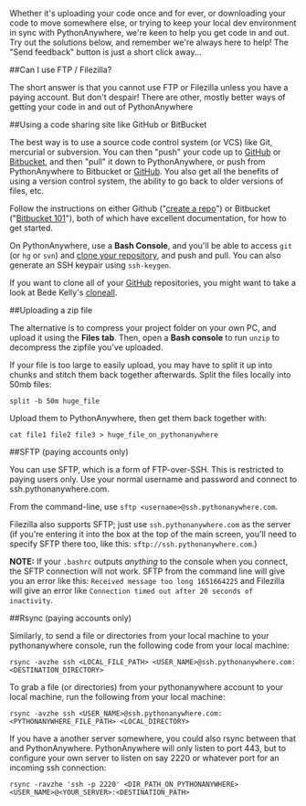 
<!--
.. title: How to get your code in and out of PythonAnywhere
.. slug: FTP
.. date: 2015-05-13 14:35:28 UTC+01:00
.. tags:
.. category:
.. link:
.. description:
.. type: text
-->



Whether it's uploading your code once and for ever, or downloading your code to
move somewhere else, or trying to keep your local dev environment in sync with
PythonAnywhere, we're keen to help you get code in and out. Try out the
solutions below, and remember we're always here to help! The "Send feedback"
button is just a short click away...


##Can I use FTP / Filezilla?


The short answer is that you cannot use FTP or Filezilla unless you have a
paying account. But don't despair! There are other, mostly better ways of
getting your code in and out of PythonAnywhere


##Using a code sharing site like GitHub or BitBucket


The best way is to use a source code control system (or VCS) like Git,
mercurial or subversion. You can then "push" your code up to
[GitHub](https://github.com/) or [Bitbucket](https://bitbucket.org/), and then
"pull" it down to PythonAnywhere, or push from PythonAnywhere to Bitbucket or
[GitHub](//www.github.com/). You also get all the benefits of using a version
control system, the ability to go back to older versions of files, etc.

Follow the instructions on either Github ("[create a
repo](https://help.github.com/articles/create-a-repo)") or Bitbucket
("[Bitbucket
101](https://confluence.atlassian.com/display/BITBUCKET/Bitbucket+101)"), both
of which have excellent documentation, for how to get started.

On PythonAnywhere, use a **Bash Console**, and you'll be able to access `git`
(or `hg` or `svn`) and [clone your repository](/pages/ExternalVCS), and push
and pull. You can also generate an SSH keypair using `ssh-keygen`.

If you want to clone all of your [GitHub](//www.github.com/) repositories, you
might want to take a look at Bede Kelly's
[cloneall](https://asciinema.org/a/10136).


##Uploading a zip file


The alternative is to compress your project folder on your own PC, and upload
it using the **Files tab**. Then, open a **Bash console** to run `unzip` to
decompress the zipfile you've uploaded.

If your file is too large to easily upload, you may have to split it up into
chunks and stitch them back together afterwards. Split the files locally into
50mb files:

    split -b 50m huge_file

Upload them to PythonAnywhere, then get them back together with:

    cat file1 file2 file3 > huge_file_on_pythonanywhere


##SFTP (paying accounts only)


You can use SFTP, which is a form of FTP-over-SSH. This is restricted to paying
users only. Use your normal username and password and connect to
ssh.pythonanywhere.com.

From the command-line, use `sftp <username>@ssh.pythonanywhere.com`.

Filezilla also supports SFTP; just use `ssh.pythonanywhere.com` as the server
(if you're entering it into the box at the top of the main screen, you'll need
to specify SFTP there too, like this: `sftp://ssh.pythonanywhere.com`.)

**NOTE:** If your `.bashrc` outputs *anything* to the console when you connect,
the SFTP connection will not work. SFTP from the command line will give you an
error like this: `Received message too long 1651664225` and Filezilla will give
an error like `Connection timed out after 20 seconds of inactivity`.


##Rsync (paying accounts only)


Similarly, to send a file or directories from your local machine to your
pythonanywhere console, run the following code from your local machine:

    rsync -avzhe ssh <LOCAL_FILE_PATH> <USER_NAME>@ssh.pythonanywhere.com:<DESTINATION_DIRECTORY>

To grab a file (or directories) from your pythonanywhere account to your local
machine, run the following from your local machine:

    rsync -avzhe ssh <USER_NAME>@ssh.pythonanywhere.com:<PYTHONANYWHERE_FILE_PATH> <LOCAL_DIRECTORY>

If you have a another server somewhere, you could also rsync between that and
PythonAnywhere. PythonAnywhere will only listen to port 443, but to configure
your own server to listen on say 2220 or whatever port for an incoming ssh
connection:

    rsync -ravzhe 'ssh -p 2220' <DIR_PATH_ON_PYTHONANYWHERE> <USER_NAME>@<YOUR_SERVER>:<DESTINATION_PATH>

